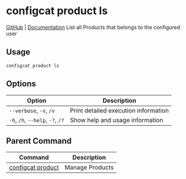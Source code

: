 # configcat product ls
[GitHub](https://github.com/configcat/cli) | [Documentation](https://configcat.com/docs/advanced/cli)
List all Products that belongs to the configured user
## Usage
```
configcat product ls
```
## Options
| Option | Description |
| ------ | ----------- |
| `--verbose`, `-v`, `/v` | Print detailed execution information |
| `-h`, `/h`, `--help`, `-?`, `/?` | Show help and usage information |
## Parent Command
| Command | Description |
| ------ | ----------- |
| [configcat product](configcat-product.md) | Manage Products |
